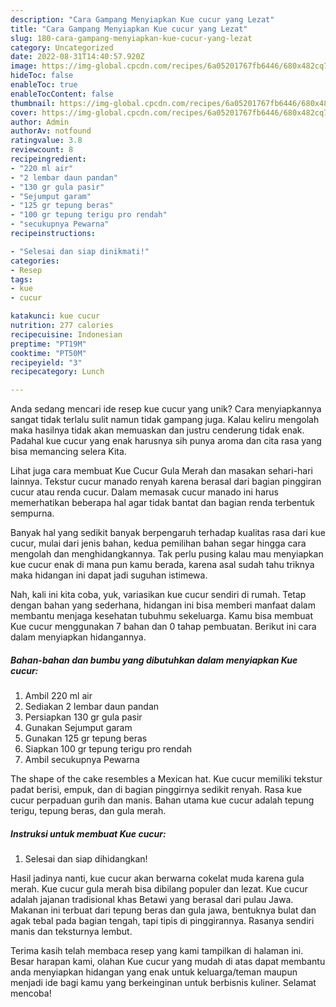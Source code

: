 ```yaml
---
description: "Cara Gampang Menyiapkan Kue cucur yang Lezat"
title: "Cara Gampang Menyiapkan Kue cucur yang Lezat"
slug: 180-cara-gampang-menyiapkan-kue-cucur-yang-lezat
category: Uncategorized
date: 2022-08-31T14:40:57.920Z
image: https://img-global.cpcdn.com/recipes/6a05201767fb6446/680x482cq70/kue-cucur-foto-resep-utama.jpg
hideToc: false
enableToc: true
enableTocContent: false
thumbnail: https://img-global.cpcdn.com/recipes/6a05201767fb6446/680x482cq70/kue-cucur-foto-resep-utama.jpg
cover: https://img-global.cpcdn.com/recipes/6a05201767fb6446/680x482cq70/kue-cucur-foto-resep-utama.jpg
author: Admin
authorAv: notfound
ratingvalue: 3.8
reviewcount: 8
recipeingredient:
- "220 ml air"
- "2 lembar daun pandan"
- "130 gr gula pasir"
- "Sejumput garam"
- "125 gr tepung beras"
- "100 gr tepung terigu pro rendah"
- "secukupnya Pewarna"
recipeinstructions:

- "Selesai dan siap dinikmati!"
categories:
- Resep
tags:
- kue
- cucur

katakunci: kue cucur 
nutrition: 277 calories
recipecuisine: Indonesian
preptime: "PT19M"
cooktime: "PT50M"
recipeyield: "3"
recipecategory: Lunch

---
```





Anda sedang mencari ide resep kue cucur yang unik? Cara menyiapkannya sangat tidak terlalu sulit namun tidak gampang juga. Kalau keliru mengolah maka hasilnya tidak akan memuaskan dan justru cenderung tidak enak. Padahal kue cucur yang enak harusnya sih punya aroma dan cita rasa yang bisa memancing selera Kita.





Lihat juga cara membuat Kue Cucur Gula Merah dan masakan sehari-hari lainnya. Tekstur cucur manado renyah karena berasal dari bagian pinggiran cucur atau renda cucur. Dalam memasak cucur manado ini harus memerhatikan beberapa hal agar tidak bantat dan bagian renda terbentuk sempurna.

Banyak hal yang sedikit banyak berpengaruh terhadap kualitas rasa dari kue cucur, mulai dari jenis bahan, kedua pemilihan bahan segar hingga cara mengolah dan menghidangkannya. Tak perlu pusing kalau mau menyiapkan kue cucur enak di mana pun kamu berada, karena asal sudah tahu triknya maka hidangan ini dapat jadi suguhan istimewa.






Nah, kali ini kita coba, yuk, variasikan kue cucur sendiri di rumah. Tetap dengan bahan yang sederhana, hidangan ini bisa memberi manfaat dalam membantu menjaga kesehatan tubuhmu sekeluarga. Kamu bisa membuat Kue cucur menggunakan 7 bahan dan 0 tahap pembuatan. Berikut ini cara dalam menyiapkan hidangannya.

<!--inarticleads1-->

##### Bahan-bahan dan bumbu yang dibutuhkan dalam menyiapkan Kue cucur:

1. Ambil 220 ml air
1. Sediakan 2 lembar daun pandan
1. Persiapkan 130 gr gula pasir
1. Gunakan Sejumput garam
1. Gunakan 125 gr tepung beras
1. Siapkan 100 gr tepung terigu pro rendah
1. Ambil secukupnya Pewarna


The shape of the cake resembles a Mexican hat. Kue cucur memiliki tekstur padat berisi, empuk, dan di bagian pinggirnya sedikit renyah. Rasa kue cucur perpaduan gurih dan manis. Bahan utama kue cucur adalah tepung terigu, tepung beras, dan gula merah. 

<!--inarticleads2-->

##### Instruksi untuk membuat Kue cucur:


1. Selesai dan siap dihidangkan!

Hasil jadinya nanti, kue cucur akan berwarna cokelat muda karena gula merah. Kue cucur gula merah bisa dibilang populer dan lezat. Kue cucur adalah jajanan tradisional khas Betawi yang berasal dari pulau Jawa. Makanan ini terbuat dari tepung beras dan gula jawa, bentuknya bulat dan agak tebal pada bagian tengah, tapi tipis di pinggirannya. Rasanya sendiri manis dan teksturnya lembut. 

Terima kasih telah membaca resep yang kami tampilkan di halaman ini. Besar harapan kami, olahan Kue cucur yang mudah di atas dapat membantu anda menyiapkan hidangan yang enak untuk keluarga/teman maupun menjadi ide bagi kamu yang berkeinginan untuk berbisnis kuliner. Selamat mencoba!
